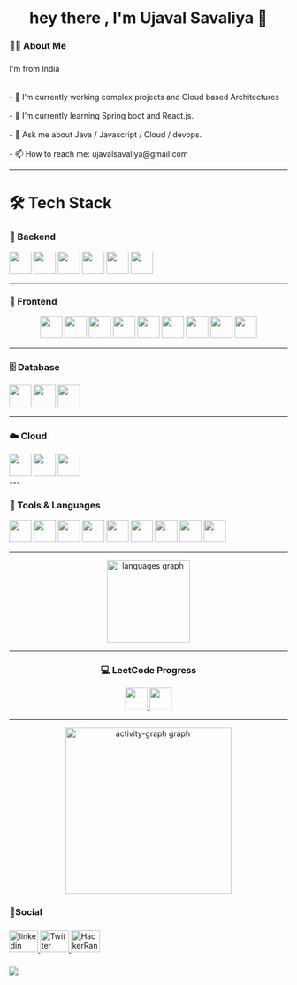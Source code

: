 <h1 align="center">hey there , I'm Ujaval Savaliya 👋</h1>

###

<h3 align="left">👩‍💻  About Me</h3>

###

<p align="left">I'm from India<br><br><br>- 🔭 I’m currently working complex projects and Cloud based Architectures<br><br>- 🌱 I’m currently learning Spring boot and React.js.<br><br>- 💬 Ask me about Java / Javascript / Cloud / devops.<br><br>- 📫 How to reach me: ujavalsavaliya@gmail.com</p>

---

# 🛠 Tech Stack

### 🧠 Backend
<div align="left">

<img src="https://img.shields.io/badge/Java-007396?style=for-the-badge&logo=java&logoColor=white" height="40"/>
<img src="https://img.shields.io/badge/Spring_Boot-6DB33F?style=for-the-badge&logo=springboot&logoColor=white" height="40"/>
<img src="https://img.shields.io/badge/Node.js-339933?style=for-the-badge&logo=nodedotjs&logoColor=white" height="40"/>
<img src="https://img.shields.io/badge/Express.js-000000?style=for-the-badge&logo=express&logoColor=white" height="40"/>
<img src="https://img.shields.io/badge/Next.js-000000?style=for-the-badge&logo=nextdotjs&logoColor=white" height="40"/>
<img src="https://img.shields.io/badge/REST%20API-FF6F00?style=for-the-badge" height="40"/>

</div>

---

### 🎨 Frontend
<div align="center">

<img src="https://img.shields.io/badge/JavaScript-F7DF1E?style=for-the-badge&logo=javascript&logoColor=black" height="40"/>
<img src="https://img.shields.io/badge/TypeScript-3178C6?style=for-the-badge&logo=typescript&logoColor=white" height="40"/>
<img src="https://img.shields.io/badge/React-20232A?style=for-the-badge&logo=react&logoColor=61DAFB" height="40"/>
<img src="https://img.shields.io/badge/Angular-DD0031?style=for-the-badge&logo=angular&logoColor=white" height="40"/>
<img src="https://img.shields.io/badge/HTML5-E34F26?style=for-the-badge&logo=html5&logoColor=white" height="40"/>
<img src="https://img.shields.io/badge/CSS3-1572B6?style=for-the-badge&logo=css3&logoColor=white" height="40"/>
<img src="https://img.shields.io/badge/Tailwind_CSS-38B2AC?style=for-the-badge&logo=tailwind-css&logoColor=white" height="40"/>
<img src="https://img.shields.io/badge/Bootstrap-563D7C?style=for-the-badge&logo=bootstrap&logoColor=white" height="40"/>
<img src="https://img.shields.io/badge/jQuery-0769AD?style=for-the-badge&logo=jquery&logoColor=white" height="40"/>

</div>

---

### 🗄️ Database
<div align="left">

<img src="https://img.shields.io/badge/MySQL-4479A1?style=for-the-badge&logo=mysql&logoColor=white" height="40"/>
<img src="https://img.shields.io/badge/MongoDB-4EA94B?style=for-the-badge&logo=mongodb&logoColor=white" height="40"/>
<img src="https://img.shields.io/badge/PostgreSQL-4169E1?style=for-the-badge&logo=postgresql&logoColor=white" height="40"/>

</div>

---

### ☁️ Cloud 
<div align="left">

<img src="https://img.shields.io/badge/Vercel-000000?style=for-the-badge&logo=vercel&logoColor=white" height="40"/>
<img src="https://img.shields.io/badge/Railway-0B0D0E?style=for-the-badge&logo=railway&logoColor=white" height="40"/>
<img src="https://img.shields.io/badge/Aws-0B0D0E?style=for-the-badge&logo=Aws&logoColor=white" height="40"/>

</div>
---

### 🧰 Tools & Languages
<div align="left">

<img src="https://img.shields.io/badge/Hibernate-59666C?style=for-the-badge&logo=hibernate&logoColor=white" height="40"/>
<img src="https://img.shields.io/badge/Postman-FF6C37?style=for-the-badge&logo=postman&logoColor=white" height="40"/>
<img src="https://img.shields.io/badge/Maven-C71A36?style=for-the-badge&logo=apachemaven&logoColor=white" height="40"/>
<img src="https://img.shields.io/badge/Atlas-4EA94B?style=for-the-badge&logo=mongodb&logoColor=white" height="40"/>
<img src="https://img.shields.io/badge/Python-3776AB?style=for-the-badge&logo=python&logoColor=white" height="40"/>
<img src="https://img.shields.io/badge/NumPy-013243?style=for-the-badge&logo=numpy&logoColor=white" height="40"/>
<img src="https://img.shields.io/badge/Pandas-150458?style=for-the-badge&logo=pandas&logoColor=white" height="40"/>
<img src="https://img.shields.io/badge/Matplotlib-11557C?style=for-the-badge&logo=matplotlib&logoColor=white" height="40"/>
<img src="https://img.shields.io/badge/C++-00599C?style=for-the-badge&logo=cplusplus&logoColor=white" height="40"/>

</div>

---

<div align="center">
  <img src="https://github-readme-stats.vercel.app/api/top-langs?username=ujavalsavaliya&locale=en&hide_title=false&layout=compact&card_width=320&langs_count=5&theme=dark&hide_border=true&order=2" height="150" alt="languages graph"  />
  
  ---
### 💻 LeetCode Progress

<div align="center">
  <a href="https://leetcode.com/medal/?showImg=0&id=6255751&isLevel=false" target="_blank">
    <img src="https://img.shields.io/badge/LeetCode%20-50%20Days-00B140?style=for-the-badge&logo=leetcode&logoColor=white" height="40"/>
  </a>
  <a href="https://leetcode.com/medal/?showImg=0&id=6796523&isLevel=false" target="_blank">
    <img src="https://img.shields.io/badge/LeetCode%20-100%20Days-0072F5?style=for-the-badge&logo=leetcode&logoColor=white" height="40"/>
  </a>
</div>


---
  <img src="https://github-readme-activity-graph.vercel.app/graph?username=ujavalsavaliya&radius=16&theme=tokyo-night&area=true&order=5&hide_border=true&hide_title=false" height="300" alt="activity-graph graph"  />
</div>

###

<h3 align="left">🤝Social</h3>

###

<div align="left">
  <a href="https://www.linkedin.com/in/ujaval-savaliya-b90056327/" target="_blank">
    <img src="https://raw.githubusercontent.com/maurodesouza/profile-readme-generator/master/src/assets/icons/social/linkedin/default.svg" width="52" height="40" alt="linkedin logo"  />
  </a>
   <a href="https://twitter.com/ujavalsavaliya" target="_blank">
      <img src="https://raw.githubusercontent.com/maurodesouza/profile-readme-generator/master/src/assets/icons/social/twitter/default.svg" width="52" height="40" alt="Twitter logo"/>
    </a>
  <a href="https://www.hackerrank.com/profile/Ujaval_savaliya" target="_blank">
      <img src="https://raw.githubusercontent.com/maurodesouza/profile-readme-generator/master/src/assets/icons/social/hackerrank/default.svg" width="52" height="40" alt="HackerRank logo"/>
    </a>
</div>

###



###

<div align="left">
  <img src="https://visitor-badge.laobi.icu/badge?page_id=ujavalsavaliya.ujavalsavaliya&"  />
</div>

###
